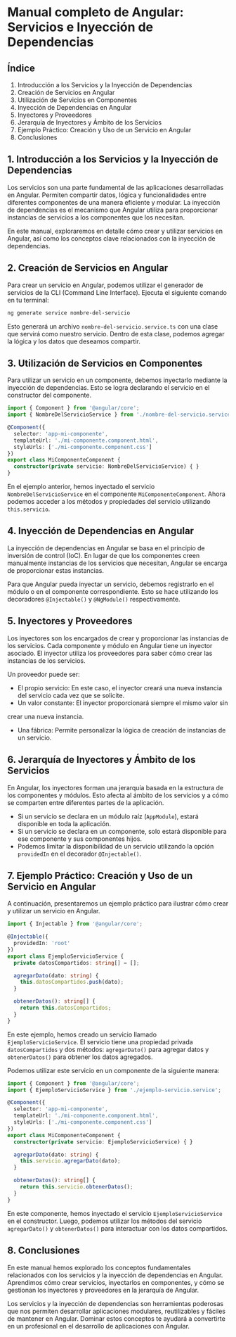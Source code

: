 # Manual completo de Angular: Servicios e Inyección de Dependencias

## Índice

1. Introducción a los Servicios y la Inyección de Dependencias
2. Creación de Servicios en Angular
3. Utilización de Servicios en Componentes
4. Inyección de Dependencias en Angular
5. Inyectores y Proveedores
6. Jerarquía de Inyectores y Ámbito de los Servicios
7. Ejemplo Práctico: Creación y Uso de un Servicio en Angular
8. Conclusiones

## 1. Introducción a los Servicios y la Inyección de Dependencias

Los servicios son una parte fundamental de las aplicaciones desarrolladas en Angular. Permiten compartir datos, lógica y funcionalidades entre diferentes componentes de una manera eficiente y modular. La inyección de dependencias es el mecanismo que Angular utiliza para proporcionar instancias de servicios a los componentes que los necesitan.

En este manual, exploraremos en detalle cómo crear y utilizar servicios en Angular, así como los conceptos clave relacionados con la inyección de dependencias.

## 2. Creación de Servicios en Angular

Para crear un servicio en Angular, podemos utilizar el generador de servicios de la CLI (Command Line Interface). Ejecuta el siguiente comando en tu terminal:

```bash
ng generate service nombre-del-servicio
```

Esto generará un archivo `nombre-del-servicio.service.ts` con una clase que servirá como nuestro servicio. Dentro de esta clase, podemos agregar la lógica y los datos que deseamos compartir.

## 3. Utilización de Servicios en Componentes

Para utilizar un servicio en un componente, debemos inyectarlo mediante la inyección de dependencias. Esto se logra declarando el servicio en el constructor del componente.

```typescript
import { Component } from '@angular/core';
import { NombreDelServicioService } from './nombre-del-servicio.service';

@Component({
  selector: 'app-mi-componente',
  templateUrl: './mi-componente.component.html',
  styleUrls: ['./mi-componente.component.css']
})
export class MiComponenteComponent {
  constructor(private servicio: NombreDelServicioService) { }
}
```

En el ejemplo anterior, hemos inyectado el servicio `NombreDelServicioService` en el componente `MiComponenteComponent`. Ahora podemos acceder a los métodos y propiedades del servicio utilizando `this.servicio`.

## 4. Inyección de Dependencias en Angular

La inyección de dependencias en Angular se basa en el principio de inversión de control (IoC). En lugar de que los componentes creen manualmente instancias de los servicios que necesitan, Angular se encarga de proporcionar estas instancias.

Para que Angular pueda inyectar un servicio, debemos registrarlo en el módulo o en el componente correspondiente. Esto se hace utilizando los decoradores `@Injectable()` y `@NgModule()` respectivamente.

## 5. Inyectores y Proveedores

Los inyectores son los encargados de crear y proporcionar las instancias de los servicios. Cada componente y módulo en Angular tiene un inyector asociado. El inyector utiliza los proveedores para saber cómo crear las instancias de los servicios.

Un proveedor puede ser:

- El propio servicio: En este caso, el inyector creará una nueva instancia del servicio cada vez que se solicite.
- Un valor constante: El inyector proporcionará siempre el mismo valor sin

 crear una nueva instancia.
- Una fábrica: Permite personalizar la lógica de creación de instancias de un servicio.

## 6. Jerarquía de Inyectores y Ámbito de los Servicios

En Angular, los inyectores forman una jerarquía basada en la estructura de los componentes y módulos. Esto afecta al ámbito de los servicios y a cómo se comparten entre diferentes partes de la aplicación.

- Si un servicio se declara en un módulo raíz (`AppModule`), estará disponible en toda la aplicación.
- Si un servicio se declara en un componente, solo estará disponible para ese componente y sus componentes hijos.
- Podemos limitar la disponibilidad de un servicio utilizando la opción `providedIn` en el decorador `@Injectable()`.

## 7. Ejemplo Práctico: Creación y Uso de un Servicio en Angular

A continuación, presentaremos un ejemplo práctico para ilustrar cómo crear y utilizar un servicio en Angular.

```typescript
import { Injectable } from '@angular/core';

@Injectable({
  providedIn: 'root'
})
export class EjemploServicioService {
  private datosCompartidos: string[] = [];

  agregarDato(dato: string) {
    this.datosCompartidos.push(dato);
  }

  obtenerDatos(): string[] {
    return this.datosCompartidos;
  }
}
```

En este ejemplo, hemos creado un servicio llamado `EjemploServicioService`. El servicio tiene una propiedad privada `datosCompartidos` y dos métodos: `agregarDato()` para agregar datos y `obtenerDatos()` para obtener los datos agregados.

Podemos utilizar este servicio en un componente de la siguiente manera:

```typescript
import { Component } from '@angular/core';
import { EjemploServicioService } from './ejemplo-servicio.service';

@Component({
  selector: 'app-mi-componente',
  templateUrl: './mi-componente.component.html',
  styleUrls: ['./mi-componente.component.css']
})
export class MiComponenteComponent {
  constructor(private servicio: EjemploServicioService) { }

  agregarDato(dato: string) {
    this.servicio.agregarDato(dato);
  }

  obtenerDatos(): string[] {
    return this.servicio.obtenerDatos();
  }
}
```

En este componente, hemos inyectado el servicio `EjemploServicioService` en el constructor. Luego, podemos utilizar los métodos del servicio `agregarDato()` y `obtenerDatos()` para interactuar con los datos compartidos.

## 8. Conclusiones

En este manual hemos explorado los conceptos fundamentales relacionados con los servicios y la inyección de dependencias en Angular. Aprendimos cómo crear servicios, inyectarlos en componentes, y cómo se gestionan los inyectores y proveedores en la jerarquía de Angular.

Los servicios y la inyección de dependencias son herramientas poderosas que nos permiten desarrollar aplicaciones modulares, reutilizables y fáciles de mantener en Angular. Dominar estos conceptos te ayudará a convertirte en un profesional en el desarrollo de aplicaciones con Angular.
